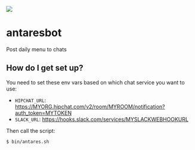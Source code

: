 ![](http://antaresristorante.it/images/antares.png)
# antaresbot
Post daily menu to chats

## How do I get set up?
You need to set these env vars based on which chat service you want to use:
* `HIPCHAT_URL`: https://MYORG.hipchat.com/v2/room/MYROOM/notification?auth_token=MYTOKEN
* `SLACK_URL`: https://hooks.slack.com/services/MYSLACKWEBHOOKURL

Then call the script:
```bash
$ bin/antares.sh
```
